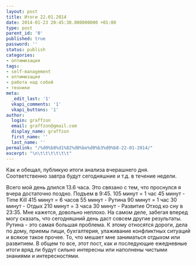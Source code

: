```yaml
---
layout: post
title: Итоги 22.01.2014
date: 2014-01-23 20:45:38.000000000 +01:00
type: post
parent_id: '0'
published: true
password: ''
status: publish
categories:
- оптимизация
tags:
- self-management
- оптимизация
- работа над собой
- техники
meta:
  _edit_last: '1'
  vkapi_comments: '1'
  vkapi_buttons: '1'
author:
  login: graffzon
  email: graffzon@gmail.com
  display_name: graffzon
  first_name: ''
  last_name: ''
permalink: "/%d0%b8%d1%82%d0%be%d0%b3%d0%b8-22-01-2014/"
excerpt: "\n\t\t\t\t\t\t"
---
```


Как и обещал, публикую итоги анализа вчерашнего дня. Соответственно завтра будут сегодняшние и т.д. в течение недели.
<!--more-->
Всего мой день длился 13.6 часа. Это связано с тем, что проснулся я вчера достаточно поздно.
Подъем в 9:45.
105 минут = 1 час 45 минут - Time Kill
415 минут = 6 часов 55 минут - Рутина
90 минут = 1 час 30 минут - Отдых
210 минут = 3 часа 30 минут - Развитие
Отход ко сну в 23:35.
Мне кажется, довольно неплохо. На самом деле, забегая вперед могу сказать, что сегодняшний день даст совсем другие результаты.
Рутина - это самая большая проблема. К этому относятся дороги, дела по дому, приемы пищи, бухгалтерия, улаживание конфликтных ситуаций и всякое такое прочее. То, что мешает мне заниматься отдыхом или развитием.
В общем то все, этот пост, как и последующие ежедневные итоги вряд ли будут сильно интересны или наполнены чистыми знаниями и интересностями.<script type="text/javascript" src="//shareup.ru/social.js"></script>		
